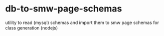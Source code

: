 db-to-smw-page-schemas
======================

utility to read (mysql) schemas and import them to smw page schemas for class generation (nodejs)
